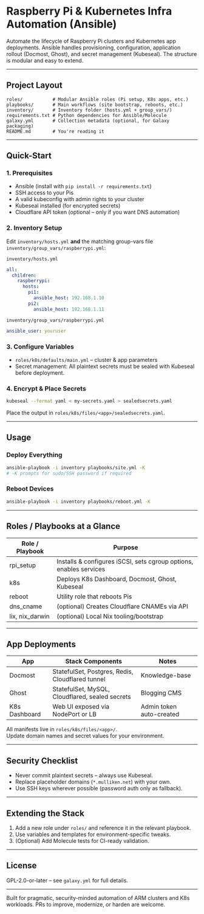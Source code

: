 # Raspberry Pi & Kubernetes Infra Automation (Ansible)

Automate the lifecycle of Raspberry Pi clusters and Kubernetes app deployments. Ansible handles provisioning, configuration, application rollout (Docmost, Ghost), and secret management (Kubeseal). The structure is modular and easy to extend.

---

## Project Layout

```text
roles/           # Modular Ansible roles (Pi setup, K8s apps, etc.)
playbooks/       # Main workflows (site bootstrap, reboots, etc.)
inventory/       # Inventory folder (hosts.yml + group_vars/)
requirements.txt # Python dependencies for Ansible/Molecule
galaxy.yml       # Collection metadata (optional, for Galaxy packaging)
README.md        # You're reading it
```

---

## Quick-Start

### 1. Prerequisites

- Ansible (install with `pip install -r requirements.txt`)
- SSH access to your Pis
- A valid kubeconfig with admin rights to your cluster
- Kubeseal installed (for encrypted secrets)
- Cloudflare API token (optional – only if you want DNS automation)

### 2. Inventory Setup

Edit `inventory/hosts.yml` **and** the matching group-vars file `inventory/group_vars/raspberrypi.yml`:

`inventory/hosts.yml`

```yaml
all:
  children:
    raspberrypi:
      hosts:
        pi1:
          ansible_host: 192.168.1.10
        pi2:
          ansible_host: 192.168.1.11
```

`inventory/group_vars/raspberrypi.yml`

```yaml
ansible_user: youruser
```

### 3. Configure Variables

- `roles/k8s/defaults/main.yml` – cluster & app parameters
- Secret management: All plaintext secrets must be sealed with Kubeseal before deployment.

### 4. Encrypt & Place Secrets

```sh
kubeseal --format yaml < my-secrets.yaml > sealedsecrets.yaml
```

Place the output in `roles/k8s/files/<app>/sealedsecrets.yaml`.

---

## Usage

### Deploy Everything

```sh
ansible-playbook -i inventory playbooks/site.yml -K
# -K prompts for sudo/SSH password if required
```

### Reboot Devices

```sh
ansible-playbook -i inventory playbooks/reboot.yml -K
```

---

## Roles / Playbooks at a Glance

| Role / Playbook | Purpose                                                        |
|-----------------|----------------------------------------------------------------|
| rpi_setup       | Installs & configures iSCSI, sets cgroup options, enables services |
| k8s             | Deploys K8s Dashboard, Docmost, Ghost, Kubeseal                |
| reboot          | Utility role that reboots Pis                                  |
| dns_cname       | (optional) Creates Cloudflare CNAMEs via API                   |
| lix, nix_darwin | (optional) Local Nix tooling/bootstrap                         |

---

## App Deployments

| App           | Stack Components                                 | Notes                |
|---------------|--------------------------------------------------|----------------------|
| Docmost       | StatefulSet, Postgres, Redis, Cloudflared tunnel | Knowledge-base       |
| Ghost         | StatefulSet, MySQL, Cloudflared, sealed secrets  | Blogging CMS         |
| K8s Dashboard | Web UI exposed via NodePort or LB                | Admin token auto-created |

All manifests live in `roles/k8s/files/<app>/`.  
Update domain names and secret values for your environment.

---

## Security Checklist

- Never commit plaintext secrets – always use Kubeseal.
- Replace placeholder domains (`*.mulliken.net`) with your own.
- Use SSH keys wherever possible (password auth only as fallback).

---

## Extending the Stack

1. Add a new role under `roles/` and reference it in the relevant playbook.
2. Use variables and templates for environment-specific tweaks.
3. (Optional) Add Molecule tests for CI-ready validation.

---

## License

GPL-2.0-or-later – see `galaxy.yml` for full details.

---

Built for pragmatic, security-minded automation of ARM clusters and K8s workloads. PRs to improve, modernize, or harden are welcome.
